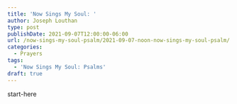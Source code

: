 ```yaml
---
title: 'Now Sings My Soul: '
author: Joseph Louthan
type: post
publishDate: 2021-09-07T12:00:00-06:00
url: /now-sings-my-soul-psalm/2021-09-07-noon-now-sings-my-soul-psalm/
categories:
  - Prayers
tags:
  - 'Now Sings My Soul: Psalms'
draft: true
---
```

<div style="font-variant: small-caps;">

</div>
    start-here
